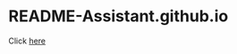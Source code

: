 # README-Assistant.github.io

Click <a href="https://coding-bubble.github.io/README-Assistant.github.io/" target="_blank">here</a>
